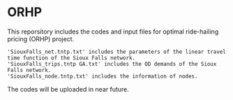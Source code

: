 # ORHP
This reporsitory includes the codes and input files for optimal ride-hailing pricing (ORHP) project.

    'SiouxFalls_net.tntp.txt' includes the parameters of the linear travel time function of the Sioux Falls network.
    'SiouxFalls_trips.tntp GA.txt' includes the OD demands of the Sioux Falls network.
    'SiouxFalls_node.tntp.txt' includes the information of nodes.

The codes will be uploaded in near future.
